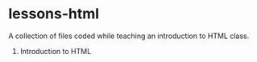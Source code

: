 # lessons-html

A collection of files coded while teaching an introduction to HTML class.

1. Introduction to HTML
